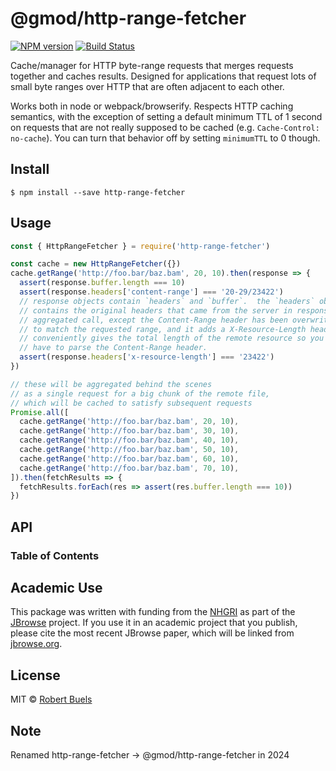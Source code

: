 # @gmod/http-range-fetcher

[![NPM version](https://img.shields.io/npm/v/@gmod/http-range-fetcher.svg?style=flat-square)](https://npmjs.org/package/@gmod/http-range-fetcher)
[![Build Status](https://img.shields.io/github/actions/workflow/status/rbuels/http-range-fetcher/push.yml?branch=master)](https://github.com/rbuels/http-range-fetcher/actions?query=branch%3Amaster+workflow%3APush+)

Cache/manager for HTTP byte-range requests that merges requests together and
caches results. Designed for applications that request lots of small byte ranges
over HTTP that are often adjacent to each other.

Works both in node or webpack/browserify. Respects HTTP caching semantics, with
the exception of setting a default minimum TTL of 1 second on requests that are
not really supposed to be cached (e.g. `Cache-Control: no-cache`). You can turn
that behavior off by setting `minimumTTL` to 0 though.

## Install

    $ npm install --save http-range-fetcher

## Usage

```js
const { HttpRangeFetcher } = require('http-range-fetcher')

const cache = new HttpRangeFetcher({})
cache.getRange('http://foo.bar/baz.bam', 20, 10).then(response => {
  assert(response.buffer.length === 10)
  assert(response.headers['content-range'] === '20-29/23422')
  // response objects contain `headers` and `buffer`.  the `headers` object
  // contains the original headers that came from the server in response to the
  // aggregated call, except the Content-Range header has been overwritten
  // to match the requested range, and it adds a X-Resource-Length header that
  // conveniently gives the total length of the remote resource so you don't
  // have to parse the Content-Range header.
  assert(response.headers['x-resource-length'] === '23422')
})

// these will be aggregated behind the scenes
// as a single request for a big chunk of the remote file,
// which will be cached to satisfy subsequent requests
Promise.all([
  cache.getRange('http://foo.bar/baz.bam', 20, 10),
  cache.getRange('http://foo.bar/baz.bam', 30, 10),
  cache.getRange('http://foo.bar/baz.bam', 40, 10),
  cache.getRange('http://foo.bar/baz.bam', 50, 10),
  cache.getRange('http://foo.bar/baz.bam', 60, 10),
  cache.getRange('http://foo.bar/baz.bam', 70, 10),
]).then(fetchResults => {
  fetchResults.forEach(res => assert(res.buffer.length === 10))
})
```

## API

<!-- Generated by documentation.js. Update this documentation by updating the source code. -->

### Table of Contents

## Academic Use

This package was written with funding from the [NHGRI](http://genome.gov) as
part of the [JBrowse](http://jbrowse.org) project. If you use it in an academic
project that you publish, please cite the most recent JBrowse paper, which will
be linked from [jbrowse.org](http://jbrowse.org).

## License

MIT © [Robert Buels](https://github.com/rbuels)

## Note

Renamed http-range-fetcher -> @gmod/http-range-fetcher in 2024
